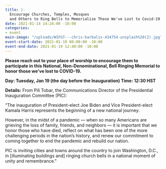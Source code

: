 ```yaml
---
title: |-
  Encourage Churches, Temples, Mosques
  and Others to Ring Bells to Memorialize Those We've Lost to Covid-19
date: 2021-01-14 14:24:00 -10:00
categories:
- event
main-image: "/uploads/WIFGT---chris-barbalis-434754-unsplash%20(2).jpg"
event-start-date: 2021-01-19 00:00:00 -10:00
event-end-date: 2021-01-19 12:40:00 -10:00
---
```


**Please reach out to your place of worship to encourage them to participate in this National, Non-Denominational, Bell Ringing Memorial to honor those we've lost to COVID-19.**

**Day:   Tuesday, Jan 19 (the day before the Inauguration)
Time: 12:30 HST**

**Details:**
From Pili Tobar, the Communications Director of the Presidential Inauguration Committee (PIC):

“The inauguration of President-elect Joe Biden and Vice President-elect Kamala Harris represents the beginning of a new national journey.

However, in the midst of a pandemic — when so many Americans are grieving the loss of family, friends, and neighbors — it is important that we honor those who have died, reflect on what has been one of the more challenging periods in the nation’s history, and renew our commitment to coming together to end the pandemic and rebuild our nation.

PIC is inviting cities and towns around the country to join Washington, D.C., in [illuminating buildings and] ringing church bells in a national moment of unity and remembrance."